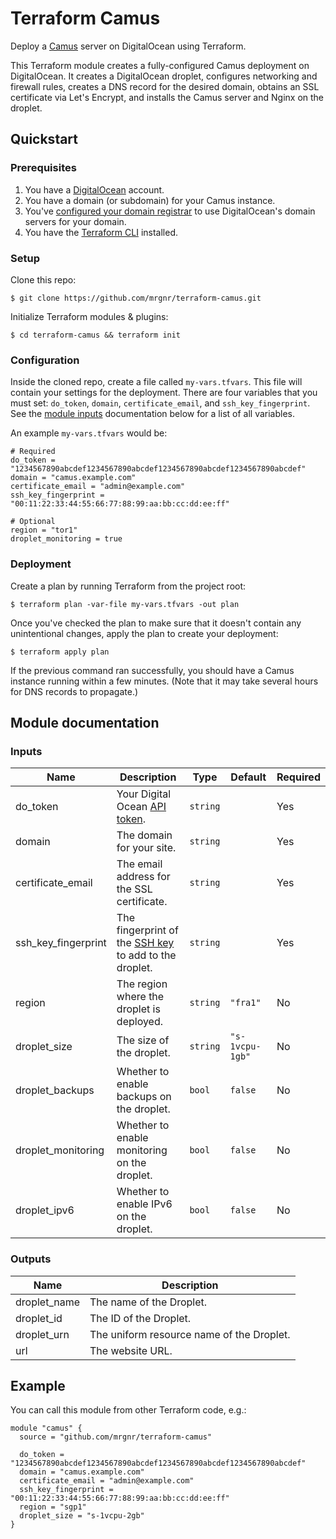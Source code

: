 # Terraform Camus

Deploy a [Camus][camus] server on DigitalOcean using Terraform.

This Terraform module creates a fully-configured Camus deployment on
DigitalOcean. It creates a DigitalOcean droplet, configures networking and
firewall rules, creates a DNS record for the desired domain, obtains an SSL
certificate via Let's Encrypt, and installs the Camus server and Nginx on the
droplet.

## Quickstart

### Prerequisites

1. You have a [DigitalOcean][digitalocean] account.
2. You have a domain (or subdomain) for your Camus instance.
3. You've [configured your domain registrar][configure-registrar] to use DigitalOcean's domain servers for your domain.
4. You have the [Terraform CLI][install-terraform] installed.

### Setup

Clone this repo:

```
$ git clone https://github.com/mrgnr/terraform-camus.git
```

Initialize Terraform modules & plugins:

```
$ cd terraform-camus && terraform init
```

### Configuration

Inside the cloned repo, create a file called `my-vars.tfvars`. This file will
contain your settings for the deployment. There are four variables that you
must set: `do_token`, `domain`, `certificate_email`, and `ssh_key_fingerprint`.
See the [module inputs](#inputs) documentation below for a list of all
variables.

An example `my-vars.tfvars` would be:

```
# Required
do_token = "1234567890abcdef1234567890abcdef1234567890abcdef1234567890abcdef"
domain = "camus.example.com"
certificate_email = "admin@example.com"
ssh_key_fingerprint = "00:11:22:33:44:55:66:77:88:99:aa:bb:cc:dd:ee:ff"

# Optional
region = "tor1"
droplet_monitoring = true
```

### Deployment

Create a plan by running Terraform from the project root:

```
$ terraform plan -var-file my-vars.tfvars -out plan
```

Once you've checked the plan to make sure that it doesn't contain any
unintentional changes, apply the plan to create your deployment:

```
$ terraform apply plan
```

If the previous command ran successfully, you should have a Camus instance
running within a few minutes. (Note that it may take several hours for DNS
records to propagate.)

## Module documentation

### Inputs

| Name                | Description                                                             | Type     | Default         | Required |
| ------------------- | ----------------------------------------------------------------------- | -------- | --------------- | -------- |
| do_token            | Your Digital Ocean [API token][do-token].                               | `string` |                 | Yes      |
| domain              | The domain for your site.                                               | `string` |                 | Yes      |
| certificate_email   | The email address for the SSL certificate.                              | `string` |                 | Yes      |
| ssh_key_fingerprint | The fingerprint of the [SSH key][do-add-ssh-key] to add to the droplet. | `string` |                 | Yes      |
| region              | The region where the droplet is deployed.                               | `string` | `"fra1"`        | No       |
| droplet_size        | The size of the droplet.                                                | `string` | `"s-1vcpu-1gb"` | No       |
| droplet_backups     | Whether to enable backups on the droplet.                               | `bool`   | `false`         | No       |
| droplet_monitoring  | Whether to enable monitoring on the droplet.                            | `bool`   | `false`         | No       |
| droplet_ipv6        | Whether to enable IPv6 on the droplet.                                  | `bool`   | `false`         | No       |

### Outputs

| Name         | Description                               |
| ------------ | ----------------------------------------- |
| droplet_name | The name of the Droplet.                  |
| droplet_id   | The ID of the Droplet.                    |
| droplet_urn  | The uniform resource name of the Droplet. |
| url          | The website URL.                          |

## Example

You can call this module from other Terraform code, e.g.:

```
module "camus" {
  source = "github.com/mrgnr/terraform-camus"

  do_token = "1234567890abcdef1234567890abcdef1234567890abcdef1234567890abcdef"
  domain = "camus.example.com"
  certificate_email = "admin@example.com"
  ssh_key_fingerprint = "00:11:22:33:44:55:66:77:88:99:aa:bb:cc:dd:ee:ff"
  region = "sgp1"
  droplet_size = "s-1vcpu-2gb"
}
```

[camus]: https://github.com/mrgnr/camus
[digitalocean]: https://www.digitalocean.com/
[install-terraform]: https://learn.hashicorp.com/tutorials/terraform/install-cli
[configure-registrar]: https://www.digitalocean.com/community/tutorials/how-to-point-to-digitalocean-nameservers-from-common-domain-registrars
[do-token]: https://www.digitalocean.com/docs/apis-clis/api/create-personal-access-token/
[do-add-ssh-key]: https://www.digitalocean.com/docs/droplets/how-to/add-ssh-keys/to-account/
